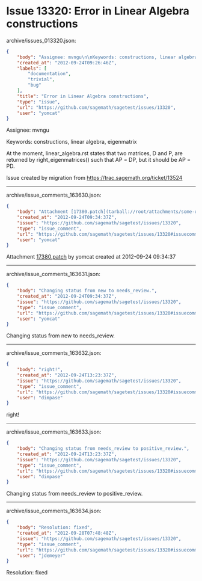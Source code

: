 # Issue 13320: Error in Linear Algebra constructions

archive/issues_013320.json:
```json
{
    "body": "Assignee: mvngu\n\nKeywords: constructions, linear algebra, eigenmatrix\n\nAt the moment, linear_algebra.rst states that two matrices, D and P, are returned by right_eigenmatrices() such that AP = DP, but it should be AP = PD.\n\nIssue created by migration from https://trac.sagemath.org/ticket/13524\n\n",
    "created_at": "2012-09-24T09:26:46Z",
    "labels": [
        "documentation",
        "trivial",
        "bug"
    ],
    "title": "Error in Linear Algebra constructions",
    "type": "issue",
    "url": "https://github.com/sagemath/sagetest/issues/13320",
    "user": "yomcat"
}
```
Assignee: mvngu

Keywords: constructions, linear algebra, eigenmatrix

At the moment, linear_algebra.rst states that two matrices, D and P, are returned by right_eigenmatrices() such that AP = DP, but it should be AP = PD.

Issue created by migration from https://trac.sagemath.org/ticket/13524





---

archive/issue_comments_163630.json:
```json
{
    "body": "Attachment [17380.patch](tarball://root/attachments/some-uuid/ticket13524/17380.patch) by yomcat created at 2012-09-24 09:34:37",
    "created_at": "2012-09-24T09:34:37Z",
    "issue": "https://github.com/sagemath/sagetest/issues/13320",
    "type": "issue_comment",
    "url": "https://github.com/sagemath/sagetest/issues/13320#issuecomment-163630",
    "user": "yomcat"
}
```

Attachment [17380.patch](tarball://root/attachments/some-uuid/ticket13524/17380.patch) by yomcat created at 2012-09-24 09:34:37



---

archive/issue_comments_163631.json:
```json
{
    "body": "Changing status from new to needs_review.",
    "created_at": "2012-09-24T09:34:37Z",
    "issue": "https://github.com/sagemath/sagetest/issues/13320",
    "type": "issue_comment",
    "url": "https://github.com/sagemath/sagetest/issues/13320#issuecomment-163631",
    "user": "yomcat"
}
```

Changing status from new to needs_review.



---

archive/issue_comments_163632.json:
```json
{
    "body": "right!",
    "created_at": "2012-09-24T13:23:37Z",
    "issue": "https://github.com/sagemath/sagetest/issues/13320",
    "type": "issue_comment",
    "url": "https://github.com/sagemath/sagetest/issues/13320#issuecomment-163632",
    "user": "dimpase"
}
```

right!



---

archive/issue_comments_163633.json:
```json
{
    "body": "Changing status from needs_review to positive_review.",
    "created_at": "2012-09-24T13:23:37Z",
    "issue": "https://github.com/sagemath/sagetest/issues/13320",
    "type": "issue_comment",
    "url": "https://github.com/sagemath/sagetest/issues/13320#issuecomment-163633",
    "user": "dimpase"
}
```

Changing status from needs_review to positive_review.



---

archive/issue_comments_163634.json:
```json
{
    "body": "Resolution: fixed",
    "created_at": "2012-09-28T07:48:48Z",
    "issue": "https://github.com/sagemath/sagetest/issues/13320",
    "type": "issue_comment",
    "url": "https://github.com/sagemath/sagetest/issues/13320#issuecomment-163634",
    "user": "jdemeyer"
}
```

Resolution: fixed
